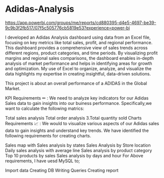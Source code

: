 # Adidas-Analysis

https://app.powerbi.com/groups/me/reports/cd880395-d4e5-4697-be39-9c9b3f2fb517/07f5c505776cb5819e53?experience=power-bi

I developed an Adidas Analysis dashboard using data from an Excel file, focusing on key metrics like total sales, profit, and regional performance. This dashboard provides a comprehensive view of sales trends across different regions, product categories, and time periods. By visualizing profit margins and regional sales comparisons, the dashboard enables in-depth analysis of market performance and helps in identifying areas for growth and optimization. My use of Excel to organize, analyze, and visualize the data highlights my expertise in creating insightful, data-driven solutions.

This project is about an overall performance of a ADIDAS in the Global Market.

KPI Requirements ✏ : We need to analyze key indicators for our Adidas Sales data to gain insights into our buiness performance. Specifically,we want to calculate the following matrics:

Total sales analysis Total order analysis 3.Total quantity sold Charts Requirements 📈 : We would to visualize various aspects of our Adidas sales data to gain insights and understand key trends. We have identified the following requirements for creating charts.

Sales map with Sales analysis by states Sales Analysis by Store location Daily sales analysis with average line Sales analysis by product category Top 10 products by sales Sales analysis by days and hour For Above requirements, I have uesd MySQL to;

Import data Creating DB Writing Queries Creating report
